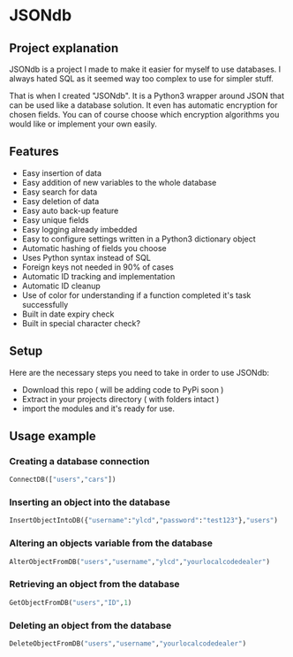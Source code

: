# JSONdb

## Project explanation

JSONdb is a project I made to make it easier for myself to use databases. I always hated SQL as it seemed way too complex to use for simpler stuff.

That is when I created "JSONdb". It is a Python3 wrapper around JSON that can be used like a database solution. It even has automatic encryption for chosen fields. You can of course choose which encryption algorithms you would like or implement your own easily.

## Features

- Easy insertion of data
- Easy addition of new variables to the whole database
- Easy search for data
- Easy deletion of data
- Easy auto back-up feature
- Easy unique fields
- Easy logging already imbedded
- Easy to configure settings written in a Python3 dictionary object
- Automatic hashing of fields you choose
- Uses Python syntax instead of SQL
- Foreign keys not needed in 90% of cases
- Automatic ID tracking and implementation
- Automatic ID cleanup
- Use of color for understanding if a function completed it's task successfully
- Built in date expiry check
- Built in special character check?

## Setup

Here are the necessary steps you need to take in order to use JSONdb:

- Download this repo ( will be adding code to PyPi soon )
- Extract in your projects directory ( with folders intact )
- import the modules and it's ready for use.

## Usage example

### Creating a database connection
```Python
ConnectDB(["users","cars"])
```
### Inserting an object into the database
```Python
InsertObjectIntoDB({"username":"ylcd","password":"test123"},"users")
```
### Altering an objects variable from the database
```Python
AlterObjectFromDB("users","username","ylcd","yourlocalcodedealer")
```
### Retrieving an object from the database
```Python
GetObjectFromDB("users","ID",1)
```
### Deleting an object from the database
```Python
DeleteObjectFromDB("users","username","yourlocalcodedealer")
```